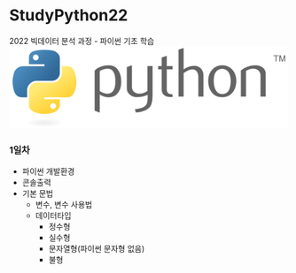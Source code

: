 # StudyPython22
2022 빅데이터 분석 과정 - 파이썬 기초 학습
![파이썬](./image/phython_logo.png)
<!-- 
<img src='./image/python_logo.png' />  
-->

### 1일차
- 파이썬 개발환경
- 콘솔출력
- 기본 문법
    - 변수, 변수 사용법
    - 데이터타입
        - 정수형   
        - 실수형
        - 문자열형(파이썬 문자형 없음)
        - 불형


